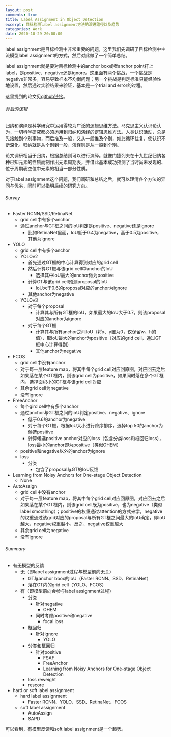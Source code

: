 ```yaml
---
layout: post
comments: true
title: Label Assignment in Object Detection
excerpt: 目标检测label assignment方法的演进路径以及趋势
categories: Work
date: 2020-10-29 20:00:00
---
```


label assignment是目标检测中非常重要的问题，这里我们先调研了目标检测中主流模型label assignment的方式，然后对此做了一个简单总结。

label assignment就是要对目标检测中的anchor box或者anchor point打上label，是positive、negative还是ignore。这里面有两个挑战，一个挑战是negative非常多，容易导致样本不均衡问题；另一个挑战是判定标准只能经验性地设置，然后通过实验结果来验证，基本是一个trial and error的过程。

这里提到的论文见[github链接](https://github.com/mileistone/study_resources/blob/master/modeling/supervised_learning/2d/object_detection/label_assignment.md)。

###### 背后的逻辑
归纳和演绎是科学研究中运用得较为广泛的逻辑思维方法。马克思主义认识论认为，一切科学研究都必须运用到归纳和演绎的逻辑思维方法。人类认识活动，总是先接触到个别事物，而后推及一般，又从一般推及个别，如此循环往复，使认识不断深化。归纳就是从个别到一般，演绎则是从一般到个别。

论文调研相当于归纳，根据总结则可以进行演绎。就像门捷列夫在十九世纪归纳各种已知元素的性质而制作出元素周期表，并借此基本成功预测了当时尚未发现的、位于周期表空位中元素的相当一部分性质。

对于label assignment这个问题，我们调研和总结之后，就可以理清各个方法的异同与优劣，同时可以指明后续的研究方向。

###### Survey
- Faster RCNN/SSD/RetinaNet
    - grid cell中有多个anchor 
    - 通过anchor与GT框之间的IoU判定是positive、negative还是ignore
        - 比如RetinaNet里面，IoU低于0.4为negative，高于0.5为positive，其他为ignore
- YOLO
    - grid cell中有多个anchor 
    - YOLOv2 
        - 首先通过GT框的中心计算得到对应的grid cell
        - 然后计算GT框与该grid cell中anchor的IoU
            - 选择其中IoU最大的anchor做为positive
        - 计算GT与该grid cell预测proposal的IoU
            - IoU大于0.6的proposal对应的anchor为ignore
        - 其他anchor为negative
    - YOLOv3
        - 对于每个proposal
            - 计算其与所有GT框的IoU，如果最大的IoU大于0.7，则该proposal对应的anchor为ignore
        - 对于每个GT框
            - 计算其与所有anchor之间IoU（将x、y置为0，仅保留w、h的值），取IoU最大的anchor为positive（对应的grid cell，通过GT框中心计算得到）
            - 其他anchor为negative
- FCOS
    - grid cell中没有anchor
    - 对于每一层feature map，将其中每个grid cell对应回原图，对应回去之后如果落在某个GT框内，则该grid cell为positive，如果同时落在多个GT框内，选择面积小的GT框与该grid cell对应
    - 其余grid cell为negative
    - 没有ignore
- FreeAnchor
    - 每个gird cell中有多个anchor 
    - 通过anchor与GT框之间的IoU判定positive、negative、ignore
        - 低于0.6的anchor为negative
        - 对于每个GT框，根据IoU大小进行降序排序，选择top 50的anchor为候选positive
        - 计算候选positive anchor对应的loss（包含分类loss和框回归loss），loss最小的anchor即为positive（类似OHEM）
    - positive和negative以外的anchor为ignore
    - loss
        - 分类
            - 包含了proposal与GT的IoU反馈 
- Learning from Noisy Anchors for One-stage Object Detection
    - None
- AutoAssign
    - grid cell中没有anchor
    - 对于每一层feature map，将其中每个grid cell对应回原图，对应回去之后如果落在某个GT框内，则该grid cell既为positive，也为negative（类似label smoothing）；positive的权重通过attention的方式来学，negative的权重通过该grid对应的proposal与所有GT框之间最大的IoU确定，即IoU越大，negative权重越小，反之，negative权重越大
    - 其余grid cell为negative
    - 没有ignore
     
###### Summary    
- 有无模型的反馈
    - 无（即label assignment过程与模型前向无关）
        - GT与anchor bbox的IoU（Faster RCNN、SSD、RetinaNet）
        - 落在GT内的grid cell（YOLO、FCOS）
    - 有（即模型前向会参与label assignment过程）
        - 分类 
            - 针对negative
                - OHEM
            - 同时考虑positive和negative
                - focal loss
        - 框回归
            - 针对ignore
                - YOLO 
        - 分类和框回归
            - 针对positive
                - FSAF
                - FreeAnchor
                - Learning from Noisy Anchors for One-stage Object Detection
        - loss reweight
        - rescore
- hard or soft label assignment
    - hard label assignment
        - Faster RCNN、YOLO、SSD、RetinaNet、FCOS 
    - soft label assignment
        - AutoAssign
        - SAPD

可以看到，有模型反馈和soft label assignment是一个趋势。
